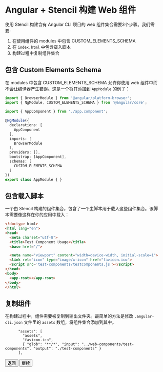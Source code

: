 # Angular + Stencil 构建 Web 组件

使用 Stencil 构建含有 Angular CLI 项目的 web 组件集合需要3个步骤。我们需要:

1. 在使用组件的 modules 中包含 CUSTOM_ELEMENTS_SCHEMA
1. 在 `index.html` 中包含载入脚本
1. 构建过程中复制组件集合

## 包含 Custom Elements Schema

在 modules 中包含 CUSTOM_ELEMENTS_SCHEMA 允许你使用 web 组件中而不会让编译器产生错误。这是一个将其添加到 `AppModule` 的例子：

```ts
import { BrowserModule } from '@angular/platform-browser';
import { NgModule, CUSTOM_ELEMENTS_SCHEMA } from '@angular/core';
 
import { AppComponent } from './app.component';
 
@NgModule({
  declarations: [
    AppComponent
  ],
  imports: [
    BrowserModule
  ],
  providers: [],
  bootstrap: [AppComponent],
  schemas: [
    CUSTOM_ELEMENTS_SCHEMA
  ]
})
export class AppModule { }
```

## 包含载入脚本

一个由 Stencil 构建的组件集合，包含了一个主脚本用于载入这些组件集合。该脚本需要像这样在你的应用中载入：

```html
<!doctype html>
<html lang="en">
<head>
  <meta charset="utf-8">
  <title>Test Component Usage</title>
  <base href="/">

  <meta name="viewport" content="width=device-width, initial-scale=1">
  <link rel="icon" type="image/x-icon" href="favicon.ico">
  <script src='test-components/testcomponents.js'></script>
</head>
<body>
  <app-root></app-root>
</body>
</html>
```

## 复制组件

在构建过程中，组件需要被复制到输出文件夹。最简单的方法是修改 `.angular-cli.json` 文件里的 `assets` 数组，将组件集合添加到其中。

```
      "assets": [
        "assets",
        "favicon.ico",
        { "glob": "**/*", "input": "../web-components/test-components", "output": "./test-components" }
      ],
```

<stencil-route-link url="/docs/distribution" router="#router" custom="true">
  <button class='backButton'>
    返回
  </button>
</stencil-route-link>

<stencil-route-link url="/docs/routing" custom="true">
  <button class='nextButton'>
    继续
  </button>
</stencil-route-link>
